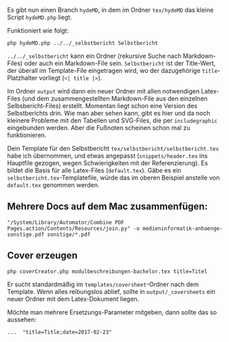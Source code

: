 Es gibt nun einen Branch `hydeMD`, in dem im Ordner `tex/hydeMD` das kleine Script `hydeMD.php` liegt.

Funktioniert wie folgt:

```cli
php hydeMD.php ../../_selbstbericht Selbstbericht
```

`../../_selbstbericht` kann ein Ordner (rekursive Suche nach Markdown-Files) oder auch ein Markdown-File sein.
`Selbstbericht` ist der Title-Wert, der überall im Template-File eingetragen wird, wo der dazugehörige `title`-Platzhalter vorliegt (`<| title |>`).

Im Ordner `output` wird dann ein neuer Ordner mit allen notwendigen Latex-Files (und dem zusammengestellten Markdown-File aus den einzelnen Selbsbericht-Files) erstellt.
Momentan liegt schon eine Version des Selbstberichts drin. Wie man aber sehen kann, gibt es hier und da noch kleinere Probleme mit den Tabellen und SVG-Files, die per `includegraphic` eingebunden werden. Aber die Fußnoten scheinen schon mal zu funktionieren.

Dein Template für den Selbstbericht `tex/selbstbericht/selbstbericht.tex` habe ich übernommen, und etwas angepasst (`snippets/header.tex` ins Hauptfile gezogen, wegen Schwierigkeiten mit der Referenzierung).
Es bildet die Basis für alle Latex-Files (`default.tex`). Gäbe es ein `selbstbericht.tex`-Templatefile, würde das im oberen Beispiel anstelle von `default.tex` genommen werden.


## Mehrere Docs auf dem Mac zusammenfügen:

```
"/System/Library/Automator/Combine PDF Pages.action/Contents/Resources/join.py" -o medieninformatik-anhaenge-sonstige.pdf sonstige/*.pdf
```

## Cover erzeugen

`php coverCreator.php modulbeschreibungen-bachelor.tex title=Titel`

Er sucht standardmäßig im `templates/coversheet`-Ordner nach dem Template.
Wenn alles reibungslos ablief, sollte in `output/_coversheets` ein neuer Ordner mit dem Latex-Dokument liegen.

Möchte man mehrere Ersetzungs-Parameter mitgeben, dann sollte das so aussehen:

`...  "title=Title;date=2017-02-23" `